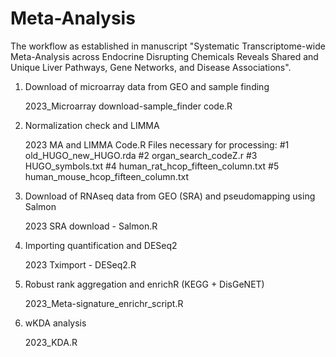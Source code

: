# Meta-Analysis

The workflow as established in manuscript "Systematic Transcriptome-wide Meta-Analysis across Endocrine Disrupting Chemicals Reveals Shared and Unique Liver Pathways, Gene Networks, and Disease Associations".


1. Download of microarray data from GEO and sample finding  

    2023_Microarray download-sample_finder code.R

2. Normalization check and LIMMA

    2023 MA and LIMMA Code.R
        Files necessary for processing:
           #1 old_HUGO_new_HUGO.rda
           #2 organ_search_codeZ.r
           #3 HUGO_symbols.txt
           #4 human_rat_hcop_fifteen_column.txt
           #5 human_mouse_hcop_fifteen_column.txt
           
4. Download of RNAseq data from GEO (SRA) and pseudomapping using Salmon

     2023 SRA download - Salmon.R

5. Importing quantification and DESeq2

     2023 Tximport - DESeq2.R

6. Robust rank aggregation and enrichR (KEGG + DisGeNET)

     2023_Meta-signature_enrichr_script.R

7. wKDA analysis

     2023_KDA.R
   
